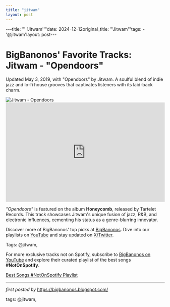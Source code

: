 ```yaml
---
title: "jitwam"
layout: post
---
```

---title: "' 'Jitwam''"date: 2024-12-12original_title: "'Jitwam'"tags:  - '@jitwam'layout: post---<!-- Post Title --><h1 >BigBanonos' Favorite Tracks: Jitwam - "Opendoors"</h1> <!-- Introductory Text --><p >Updated May 3, 2019, with "Opendoors" by Jitwam. A soulful blend of indie jazz and lo-fi house grooves that captivates listeners with its laid-back charm.</p> <!-- Featured Image --><div > <img src="https://i.guim.co.uk/img/media/d5662af392c0f6f5688059df7f7b893d7a37f83b/0_357_5616_3370/master/5616.jpg?width=465&dpr=1&s=none&crop=none" alt="Jitwam - Opendoors" /></div> <!-- YouTube Video Embed --><div > <iframe width="100%" height="315" src="https://www.youtube.com/embed/aU0DGauBuwI" title="Jitwam - 'Opendoors'" frameborder="0" allow="accelerometer; autoplay; encrypted-media; gyroscope; picture-in-picture; web-share" referrerpolicy="strict-origin-when-cross-origin" allowfullscreen></iframe></div> <!-- Song Information --><div > <p><em>"Opendoors"</em> is featured on the album <strong>Honeycomb</strong>, released by Tartelet Records. This track showcases Jitwam's unique fusion of jazz, R&B, and electronic influences, cementing his status as a genre-blurring innovator.</p></div> <!-- Footer Links --><div > <p>Discover more of BigBanonos' top picks at <a href="https://bigbanonos.blogspot.com/" target="_blank">BigBanonos</a>. Dive into our playlists on <a href="https://www.youtube.com/@BigBanonos" target="_blank">YouTube</a> and stay updated on <a href="https://x.com/bigbanonos" target="_blank">X/Twitter</a>.</p></div> <!-- Tags --><p >Tags: @jitwam,</p><!--Subscribe and Playlist Links--><div>    <p>For more exclusive tracks not on Spotify, subscribe to <a href="https://www.youtube.com/@BigBanonos" target="_blank">BigBanonos on YouTube</a> and explore their curated playlist of the best songs <strong>#NotOnSpotify</strong>.</p>    <p><a href="https://www.youtube.com/playlist?list=PLtuNtuTatqI0kFahUCbtbfenC_ET5O_tr" target="_blank">Best Songs #NotOnSpotify Playlist<br /></a></p></div><hr /><p><em>first posted by</em> <a href="https://bigbanonos.blogspot.com/" rel="noopener" target="_new">https://bigbanonos.blogspot.com/</a></p><p>tags: @jitwam,</p>